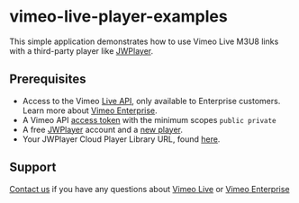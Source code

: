 # vimeo-live-player-examples
This simple application demonstrates how to use Vimeo Live M3U8 links with a third-party player like [JWPlayer](https://jwplayer.com).

## Prerequisites
- Access to the Vimeo [Live API](https://developer.vimeo.com/api/live), only available to Enterprise customers. Learn more about [Vimeo Enterprise](https://vimeo.com/enterprise?mkc=liveapi).
- A Vimeo API [access token](https://developer.vimeo.com/api/guides/start#generate-access-token) with the minimum scopes `public private`
- A free [JWPlayer](https://jwplayer.com) account and a [new player](https://dashboard.jwplayer.com/#/players/list).
- Your JWPlayer Cloud Player Library URL, found [here](https://dashboard.jwplayer.com/#/players/downloads).


## Support
[Contact us](https://vimeo.com/help/contact) if you have any questions about [Vimeo Live](https://vimeo.com/features/livestreaming) or [Vimeo Enterprise](https://vimeo.com/enterprise?mkc=liveapi)